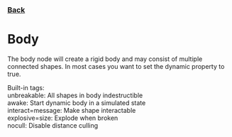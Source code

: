 ### [Back](README.md)
# Body
The body node will create a rigid body and may consist of multiple connected shapes. In most cases you want to set the dynamic property to true.  

Built-in tags:  
unbreakable: All shapes in body indestructible  
awake: Start dynamic body in a simulated state  
interact=message: Make shape interactable  
explosive=size: Explode when broken  
nocull: Disable distance culling